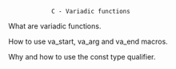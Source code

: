 				C - Variadic functions


What are variadic functions.

How to use va_start, va_arg and va_end macros.

Why and how to use the const type qualifier.
